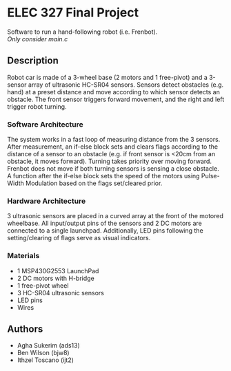 # ELEC 327 Final Project
Software to run a hand-following robot (i.e. Frenbot).  
*Only consider main.c*
## Description
Robot car is made of a 3-wheel base (2 motors and 1 free-pivot) and a 3-sensor array of ultrasonic HC-SR04 sensors. Sensors detect obstacles (e.g. hand) at a preset distance and move according to which sensor detects an obstacle. The front sensor triggers forward movement, and the right and left trigger robot turning.

### Software Architecture
The system works in a fast loop of measuring distance from the 3 sensors. After measurement, an if-else block sets and clears flags according to the distance of a sensor to an obstacle (e.g. if front sensor is <20cm from an obstacle, it moves forward). Turning takes priority over moving forward. Frenbot does not move if both turning sensors is sensing a close obstacle. A function after the if-else block sets the speed of the motors using Pulse-Width Modulation based on the flags set/cleared prior.

### Hardware Architecture
3 ultrasonic sensors are placed in a curved array at the front of the motored wheelbase. All input/output pins of the sensors and 2 DC motors are connected to a single launchpad. Additionally, LED pins following the setting/clearing of flags serve as visual indicators.

### Materials
* 1 MSP430G2553 LaunchPad
* 2 DC motors with H-bridge
* 1 free-pivot wheel
* 3 HC-SR04 ultrasonic sensors
* LED pins
* Wires


## Authors
* Agha Sukerim (ads13)
* Ben Wilson (bjw8)
* Ithzel Toscano (ijt2)
